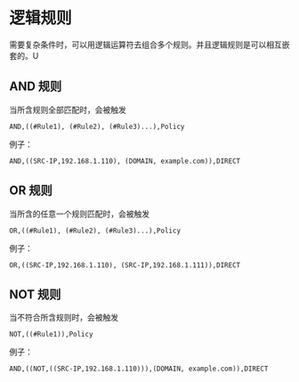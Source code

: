 # 逻辑规则

需要复杂条件时，可以用逻辑运算符去组合多个规则。并且逻辑规则是可以相互嵌套的。U

## AND 规则

当所含规则全部匹配时，会被触发

    AND,((#Rule1), (#Rule2), (#Rule3)...),Policy

例子：

    AND,((SRC-IP,192.168.1.110), (DOMAIN, example.com)),DIRECT

## OR 规则

当所含的任意一个规则匹配时，会被触发

    OR,((#Rule1), (#Rule2), (#Rule3)...),Policy

例子：

    OR,((SRC-IP,192.168.1.110), (SRC-IP,192.168.1.111)),DIRECT

## NOT 规则

当不符合所含规则时，会被触发

    NOT,((#Rule1)),Policy

例子：

    AND,((NOT,((SRC-IP,192.168.1.110))),(DOMAIN, example.com)),DIRECT

